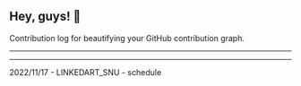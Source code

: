 ## Hey, guys! 👋

Contribution log for beautifying your GitHub contribution graph.

---



---

2022/11/17 - LINKEDART_SNU - schedule